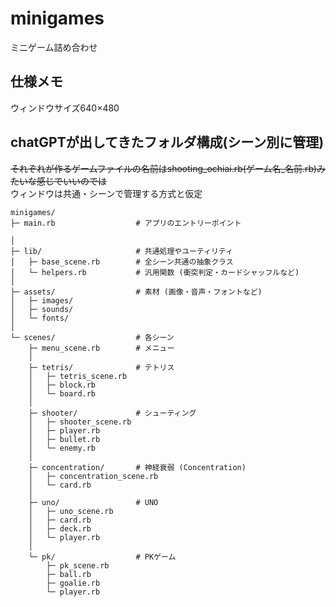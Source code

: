 # minigames
ミニゲーム詰め合わせ<br>

## 仕様メモ
ウィンドウサイズ640×480

## chatGPTが出してきたフォルダ構成(シーン別に管理)
~~それぞれが作るゲームファイルの名前はshooting_ochiai.rb(ゲーム名_名前.rb)みたいな感じでいいのでは~~<br>
ウィンドウは共通・シーンで管理する方式と仮定<br>

```plaintext
minigames/
├─ main.rb                  # アプリのエントリーポイント

│
├─ lib/                     # 共通処理やユーティリティ
│   ├─ base_scene.rb        # 全シーン共通の抽象クラス
│   └─ helpers.rb           # 汎用関数 (衝突判定・カードシャッフルなど)
│
├─ assets/                  # 素材 (画像・音声・フォントなど)
│   ├─ images/
│   ├─ sounds/
│   └─ fonts/
│
└─ scenes/                  # 各シーン
    ├─ menu_scene.rb        # メニュー
    │
    ├─ tetris/              # テトリス
    │   ├─ tetris_scene.rb
    │   ├─ block.rb
    │   └─ board.rb
    │
    ├─ shooter/             # シューティング
    │   ├─ shooter_scene.rb
    │   ├─ player.rb
    │   ├─ bullet.rb
    │   └─ enemy.rb
    │
    ├─ concentration/       # 神経衰弱 (Concentration)
    │   ├─ concentration_scene.rb
    │   └─ card.rb
    │
    ├─ uno/                 # UNO
    │   ├─ uno_scene.rb
    │   ├─ card.rb
    │   ├─ deck.rb
    │   └─ player.rb
    │
    └─ pk/                  # PKゲーム
        ├─ pk_scene.rb
        ├─ ball.rb
        ├─ goalie.rb
        └─ player.rb

